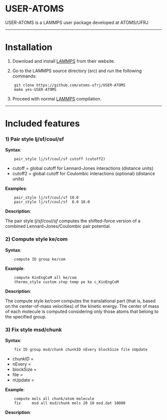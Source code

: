 # USER-ATOMS

USER-ATOMS is a LAMMPS user package developed at ATOMS/UFRJ

-------------------------------------------------------------------------------
# Installation

1) Download and install [LAMMPS](http://lammps.sandia.gov) from their website.

2) Go to the LAMMPS source directory (src) and run the following commands:

~~~~~~~~~~~~~~~~~~~~~~~~~~~~~~~~~~~~~~~~~~~~~~~~~~~~~~~~~~~~~~~~~~~~~~~~~~~~~~~~
    git clone https://github.com/atoms-ufrj/USER-ATOMS
    make yes-USER-ATOMS
~~~~~~~~~~~~~~~~~~~~~~~~~~~~~~~~~~~~~~~~~~~~~~~~~~~~~~~~~~~~~~~~~~~~~~~~~~~~~~~~

3) Proceed with normal [LAMMPS](http://lammps.sandia.gov) compilation.

--------------------------------------------------------------------------------
# Included features

### 1) Pair style lj/sf/coul/sf

__Syntax__:

~~~~~~~~~~~~~~~~~~~~~~~~~~~~~~~~~~~~~~~~~~~~~~~~~~~~~~~~~~~~~~~~~~~~~~~~~~~~~~~~
    pair_style lj/sf/coul/sf cutoff (cutoff2)
~~~~~~~~~~~~~~~~~~~~~~~~~~~~~~~~~~~~~~~~~~~~~~~~~~~~~~~~~~~~~~~~~~~~~~~~~~~~~~~~

* cutoff = global cutoff for Lennard-Jones interactions (distance units)
* cutoff2 = global cutoff for Coulombic interactions (optional) (distance units)

__Examples__:

~~~~~~~~~~~~~~~~~~~~~~~~~~~~~~~~~~~~~~~~~~~~~~~~~~~~~~~~~~~~~~~~~~~~~~~~~~~~~~~~
    pair_style lj/sf/coul/sf 10.0
    pair_style lj/sf/coul/sf  8.0 10.0
~~~~~~~~~~~~~~~~~~~~~~~~~~~~~~~~~~~~~~~~~~~~~~~~~~~~~~~~~~~~~~~~~~~~~~~~~~~~~~~~

__Description__:

The pair style _lj/sf/coul/sf_ computes the shifted-force version of a combined
Lennard-Jones/Coulombic pair potential.

### 2) Compute style ke/com

__Syntax__:

~~~~~~~~~~~~~~~~~~~~~~~~~~~~~~~~~~~~~~~~~~~~~~~~~~~~~~~~~~~~~~~~~~~~~~~~~~~~~~~~
    compute ID group ke/com
~~~~~~~~~~~~~~~~~~~~~~~~~~~~~~~~~~~~~~~~~~~~~~~~~~~~~~~~~~~~~~~~~~~~~~~~~~~~~~~~

__Example__:

~~~~~~~~~~~~~~~~~~~~~~~~~~~~~~~~~~~~~~~~~~~~~~~~~~~~~~~~~~~~~~~~~~~~~~~~~~~~~~~~
    compute KinEngCoM all ke/com
    thermo_style custom step temp pe ke c_KinEngCoM
~~~~~~~~~~~~~~~~~~~~~~~~~~~~~~~~~~~~~~~~~~~~~~~~~~~~~~~~~~~~~~~~~~~~~~~~~~~~~~~~

__Description__:

The compute style _ke/com_ computes the translational part (that is, based on
the center-of-mass velocities) of the kinetic energy. The center of mass of each
molecule is computed considering only those atoms that belong to the specified
group.

### 3) Fix style msd/chunk

__Syntax__:

~~~~~~~~~~~~~~~~~~~~~~~~~~~~~~~~~~~~~~~~~~~~~~~~~~~~~~~~~~~~~~~~~~~~~~~~~~~~~~~~
    fix ID group msd/chunk chunkID nEvery blockSize file nUpdate
~~~~~~~~~~~~~~~~~~~~~~~~~~~~~~~~~~~~~~~~~~~~~~~~~~~~~~~~~~~~~~~~~~~~~~~~~~~~~~~~

* chunkID = 
* nEvery = 
* blockSize = 
* file = 
* nUpdate = 

__Example__:

~~~~~~~~~~~~~~~~~~~~~~~~~~~~~~~~~~~~~~~~~~~~~~~~~~~~~~~~~~~~~~~~~~~~~~~~~~~~~~~~
    compute mols all chunk/atom molecule
    fix     msd all msd/chunk mols 20 10 msd.dat 10000
~~~~~~~~~~~~~~~~~~~~~~~~~~~~~~~~~~~~~~~~~~~~~~~~~~~~~~~~~~~~~~~~~~~~~~~~~~~~~~~~

__Description__:


